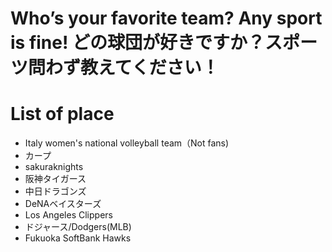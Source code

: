 # Who’s your favorite team? Any sport is fine! どの球団が好きですか？スポーツ問わず教えてください！

# List of place
- Italy women's national volleyball team（Not fans)
- カープ
- sakuraknights
- 阪神タイガース
- 中日ドラゴンズ
- DeNAベイスターズ
- Los Angeles Clippers
- ドジャース/Dodgers(MLB)
- Fukuoka SoftBank Hawks
